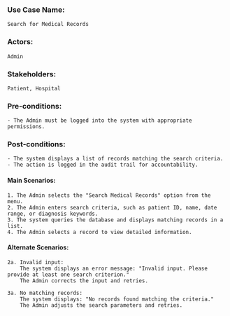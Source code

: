 
### Use Case Name:
    Search for Medical Records  

### Actors:
    Admin  

### Stakeholders:
    Patient, Hospital  

### Pre-conditions:
    - The Admin must be logged into the system with appropriate permissions.  

### Post-conditions:
    - The system displays a list of records matching the search criteria.  
    - The action is logged in the audit trail for accountability.  

#### Main Scenarios:
    1. The Admin selects the "Search Medical Records" option from the menu.  
    2. The Admin enters search criteria, such as patient ID, name, date range, or diagnosis keywords.  
    3. The system queries the database and displays matching records in a list.  
    4. The Admin selects a record to view detailed information.  

#### Alternate Scenarios:
    2a. Invalid input:  
        The system displays an error message: "Invalid input. Please provide at least one search criterion."  
        The Admin corrects the input and retries.  

    3a. No matching records:  
        The system displays: "No records found matching the criteria."  
        The Admin adjusts the search parameters and retries.  

